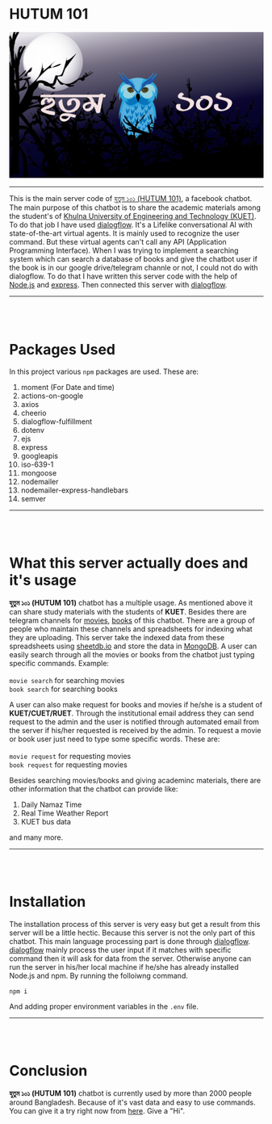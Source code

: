 # HUTUM 101

![HUTUM LOGO](https://github.com/mahmud1815003/mahmud1815003.github.io/blob/main/hutum%20101.png?raw=true )

--- 
This is the main server code of [হুতুম ১০১ (HUTUM 101)](https://www.facebook.com/iamhutum "Goto the Facebook page"), a facebook chatbot. The main purpose of this chatbot is to share the academic materials among the student's of [Khulna University of Engineering and Technology (KUET)](https://kuet.ac.bd/ "KUET Website"). To do that job I have used [dialogflow](https://cloud.google.com/dialogflow "About dialogflow"). It's a Lifelike conversational AI with state-of-the-art virtual agents. It is mainly used to recognize the user command. But these virtual agents can't call any API (Application Programming Interface). When I was trying to implement a searching system which can search a database of books and give the chatbot user if the book is in our google drive/telegram channle or not, I could not do with dialogflow. To do that I have written this server code with the help of [Node.js](https://nodejs.org/ "About Node.js") and [express](https://expressjs.com/ "About Express"). Then connected this server with [dialogflow](https://cloud.google.com/dialogflow "About dialogflow").  

---
<br />
<br />

# Packages Used

In this project various `npm` packages are used. These are:
<br />
1. moment (For Date and time)
2. actions-on-google
3. axios
4. cheerio
5. dialogflow-fulfillment
6. dotenv
7. ejs
8. express
9. googleapis
10. iso-639-1
11. mongoose
12. nodemailer
13. nodemailer-express-handlebars
14. semver

--- 
<br />
<br />

# What this server actually does and it's usage

**হুতুম ১০১ (HUTUM 101)** chatbot has a multiple usage. As mentioned above it can share study materials with the students of **KUET**. Besides there are telegram channels for [movies](https://t.me/moviesbyhutum "HUTUM movie channel"), [books](https://t.me/booksbyhutum "HUTUM book channel") of this chatbot. There are a group of people who maintain these channels and spreadsheets for indexing what they are uploading. This server take the indexed data from these spreadsheets using [sheetdb.io](https://sheetdb.io/ "Goto Website") and store the data in [MongoDB](https://www.mongodb.com/ "Database"). A user can easily search through all the movies or books from the chatbot just typing specific commands. Example:
<br />
<br />
`movie search` for searching movies
<br />
`book search` for searching books

A user can also make request for books and movies if he/she is a student of **KUET/CUET/RUET**. Through the institutional email address they can send request to the admin and the user is notified through automated email from the server if his/her requested is received by the admin. To request a movie or book user just need to type some specific words. These are: 
<br />
<br />
`movie request` for requesting movies
<br />
`book request` for requesting movies

Besides searching movies/books and giving academinc materials, there are other information that the chatbot can provide like:
<br />
1. Daily Namaz Time
2. Real Time Weather Report
3. KUET bus data

and many more.

---
<br />
<br />

# Installation 

The installation process of this server is very easy but get a result from this server will be a little hectic. Because this server is not the only part of this chatbot. This main language processing part is done through [dialogflow](https://cloud.google.com/dialogflow "About dialogflow"). [dialogflow](https://cloud.google.com/dialogflow "About dialogflow") mainly process the user input if it matches with specific command then it will ask for data from the server. Otherwise anyone can run the server in his/her local machine if he/she has already installed Node.js and npm. By running the folloiwng command. 

```nodejs
npm i
```

And adding proper environment variables in the `.env` file.  

---

<br />
<br />

# Conclusion

**হুতুম ১০১ (HUTUM 101)** chatbot is currently used by more than 2000 people around Bangladesh. Because of it's vast data and easy to use commands. You can give it a try right now from [here](https://m.me/iamhutum
 "Chatbot"). Give a "Hi". 

